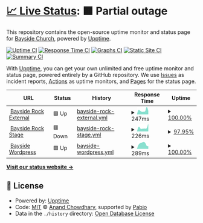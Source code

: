 # [📈 Live Status](https://bayside-church.github.io/bayside_upptime): <!--live status--> **🟧 Partial outage**

This repository contains the open-source uptime monitor and status page for [Bayside Church](https://www.baysideonline.com), powered by [Upptime](https://github.com/upptime/upptime).

[![Uptime CI](https://github.com/bayside-church/bayside_upptime/workflows/Uptime%20CI/badge.svg)](https://github.com/bayside-church/bayside_upptime/actions?query=workflow%3A%22Uptime+CI%22)
[![Response Time CI](https://github.com/bayside-church/bayside_upptime/workflows/Response%20Time%20CI/badge.svg)](https://github.com/bayside-church/bayside_upptime/actions?query=workflow%3A%22Response+Time+CI%22)
[![Graphs CI](https://github.com/bayside-church/bayside_upptime/workflows/Graphs%20CI/badge.svg)](https://github.com/bayside-church/bayside_upptime/actions?query=workflow%3A%22Graphs+CI%22)
[![Static Site CI](https://github.com/bayside-church/bayside_upptime/workflows/Static%20Site%20CI/badge.svg)](https://github.com/bayside-church/bayside_upptime/actions?query=workflow%3A%22Static+Site+CI%22)
[![Summary CI](https://github.com/bayside-church/bayside_upptime/workflows/Summary%20CI/badge.svg)](https://github.com/bayside-church/bayside_upptime/actions?query=workflow%3A%22Summary+CI%22)

With [Upptime](https://upptime.js.org), you can get your own unlimited and free uptime monitor and status page, powered entirely by a GitHub repository. We use [Issues](https://github.com/bayside-church/bayside_upptime/issues) as incident reports, [Actions](https://github.com/bayside-church/bayside_upptime/actions) as uptime monitors, and [Pages](https://bayside-church.github.io/bayside_upptime) for the status page.

<!--start: status pages-->
<!-- This summary is generated by Upptime (https://github.com/upptime/upptime) -->
<!-- Do not edit this manually, your changes will be overwritten -->
<!-- prettier-ignore -->
| URL | Status | History | Response Time | Uptime |
| --- | ------ | ------- | ------------- | ------ |
| <img alt="" src="https://icons.duckduckgo.com/ip3/my.baysideonline.com.ico" height="13"> [Bayside Rock External](https://my.baysideonline.com) | 🟩 Up | [bayside-rock-external.yml](https://github.com/bayside-church/bayside_upptime/commits/HEAD/history/bayside-rock-external.yml) | <details><summary><img alt="Response time graph" src="./graphs/bayside-rock-external/response-time-week.png" height="20"> 247ms</summary><br><a href="https://bayside-church.github.io/bayside_upptime/history/bayside-rock-external"><img alt="Response time 344" src="https://img.shields.io/endpoint?url=https%3A%2F%2Fraw.githubusercontent.com%2Fbayside-church%2Fbayside_upptime%2FHEAD%2Fapi%2Fbayside-rock-external%2Fresponse-time.json"></a><br><a href="https://bayside-church.github.io/bayside_upptime/history/bayside-rock-external"><img alt="24-hour response time 219" src="https://img.shields.io/endpoint?url=https%3A%2F%2Fraw.githubusercontent.com%2Fbayside-church%2Fbayside_upptime%2FHEAD%2Fapi%2Fbayside-rock-external%2Fresponse-time-day.json"></a><br><a href="https://bayside-church.github.io/bayside_upptime/history/bayside-rock-external"><img alt="7-day response time 247" src="https://img.shields.io/endpoint?url=https%3A%2F%2Fraw.githubusercontent.com%2Fbayside-church%2Fbayside_upptime%2FHEAD%2Fapi%2Fbayside-rock-external%2Fresponse-time-week.json"></a><br><a href="https://bayside-church.github.io/bayside_upptime/history/bayside-rock-external"><img alt="30-day response time 338" src="https://img.shields.io/endpoint?url=https%3A%2F%2Fraw.githubusercontent.com%2Fbayside-church%2Fbayside_upptime%2FHEAD%2Fapi%2Fbayside-rock-external%2Fresponse-time-month.json"></a><br><a href="https://bayside-church.github.io/bayside_upptime/history/bayside-rock-external"><img alt="1-year response time 344" src="https://img.shields.io/endpoint?url=https%3A%2F%2Fraw.githubusercontent.com%2Fbayside-church%2Fbayside_upptime%2FHEAD%2Fapi%2Fbayside-rock-external%2Fresponse-time-year.json"></a></details> | <details><summary><a href="https://bayside-church.github.io/bayside_upptime/history/bayside-rock-external">100.00%</a></summary><a href="https://bayside-church.github.io/bayside_upptime/history/bayside-rock-external"><img alt="All-time uptime 99.96%" src="https://img.shields.io/endpoint?url=https%3A%2F%2Fraw.githubusercontent.com%2Fbayside-church%2Fbayside_upptime%2FHEAD%2Fapi%2Fbayside-rock-external%2Fuptime.json"></a><br><a href="https://bayside-church.github.io/bayside_upptime/history/bayside-rock-external"><img alt="24-hour uptime 100.00%" src="https://img.shields.io/endpoint?url=https%3A%2F%2Fraw.githubusercontent.com%2Fbayside-church%2Fbayside_upptime%2FHEAD%2Fapi%2Fbayside-rock-external%2Fuptime-day.json"></a><br><a href="https://bayside-church.github.io/bayside_upptime/history/bayside-rock-external"><img alt="7-day uptime 100.00%" src="https://img.shields.io/endpoint?url=https%3A%2F%2Fraw.githubusercontent.com%2Fbayside-church%2Fbayside_upptime%2FHEAD%2Fapi%2Fbayside-rock-external%2Fuptime-week.json"></a><br><a href="https://bayside-church.github.io/bayside_upptime/history/bayside-rock-external"><img alt="30-day uptime 100.00%" src="https://img.shields.io/endpoint?url=https%3A%2F%2Fraw.githubusercontent.com%2Fbayside-church%2Fbayside_upptime%2FHEAD%2Fapi%2Fbayside-rock-external%2Fuptime-month.json"></a><br><a href="https://bayside-church.github.io/bayside_upptime/history/bayside-rock-external"><img alt="1-year uptime 99.96%" src="https://img.shields.io/endpoint?url=https%3A%2F%2Fraw.githubusercontent.com%2Fbayside-church%2Fbayside_upptime%2FHEAD%2Fapi%2Fbayside-rock-external%2Fuptime-year.json"></a></details>
| <img alt="" src="https://icons.duckduckgo.com/ip3/stage-staff.baysideonline.com.ico" height="13"> [Bayside Rock Stage](https://stage-staff.baysideonline.com) | 🟥 Down | [bayside-rock-stage.yml](https://github.com/bayside-church/bayside_upptime/commits/HEAD/history/bayside-rock-stage.yml) | <details><summary><img alt="Response time graph" src="./graphs/bayside-rock-stage/response-time-week.png" height="20"> 226ms</summary><br><a href="https://bayside-church.github.io/bayside_upptime/history/bayside-rock-stage"><img alt="Response time 347" src="https://img.shields.io/endpoint?url=https%3A%2F%2Fraw.githubusercontent.com%2Fbayside-church%2Fbayside_upptime%2FHEAD%2Fapi%2Fbayside-rock-stage%2Fresponse-time.json"></a><br><a href="https://bayside-church.github.io/bayside_upptime/history/bayside-rock-stage"><img alt="24-hour response time 0" src="https://img.shields.io/endpoint?url=https%3A%2F%2Fraw.githubusercontent.com%2Fbayside-church%2Fbayside_upptime%2FHEAD%2Fapi%2Fbayside-rock-stage%2Fresponse-time-day.json"></a><br><a href="https://bayside-church.github.io/bayside_upptime/history/bayside-rock-stage"><img alt="7-day response time 226" src="https://img.shields.io/endpoint?url=https%3A%2F%2Fraw.githubusercontent.com%2Fbayside-church%2Fbayside_upptime%2FHEAD%2Fapi%2Fbayside-rock-stage%2Fresponse-time-week.json"></a><br><a href="https://bayside-church.github.io/bayside_upptime/history/bayside-rock-stage"><img alt="30-day response time 304" src="https://img.shields.io/endpoint?url=https%3A%2F%2Fraw.githubusercontent.com%2Fbayside-church%2Fbayside_upptime%2FHEAD%2Fapi%2Fbayside-rock-stage%2Fresponse-time-month.json"></a><br><a href="https://bayside-church.github.io/bayside_upptime/history/bayside-rock-stage"><img alt="1-year response time 347" src="https://img.shields.io/endpoint?url=https%3A%2F%2Fraw.githubusercontent.com%2Fbayside-church%2Fbayside_upptime%2FHEAD%2Fapi%2Fbayside-rock-stage%2Fresponse-time-year.json"></a></details> | <details><summary><a href="https://bayside-church.github.io/bayside_upptime/history/bayside-rock-stage">97.95%</a></summary><a href="https://bayside-church.github.io/bayside_upptime/history/bayside-rock-stage"><img alt="All-time uptime 99.81%" src="https://img.shields.io/endpoint?url=https%3A%2F%2Fraw.githubusercontent.com%2Fbayside-church%2Fbayside_upptime%2FHEAD%2Fapi%2Fbayside-rock-stage%2Fuptime.json"></a><br><a href="https://bayside-church.github.io/bayside_upptime/history/bayside-rock-stage"><img alt="24-hour uptime 85.63%" src="https://img.shields.io/endpoint?url=https%3A%2F%2Fraw.githubusercontent.com%2Fbayside-church%2Fbayside_upptime%2FHEAD%2Fapi%2Fbayside-rock-stage%2Fuptime-day.json"></a><br><a href="https://bayside-church.github.io/bayside_upptime/history/bayside-rock-stage"><img alt="7-day uptime 97.95%" src="https://img.shields.io/endpoint?url=https%3A%2F%2Fraw.githubusercontent.com%2Fbayside-church%2Fbayside_upptime%2FHEAD%2Fapi%2Fbayside-rock-stage%2Fuptime-week.json"></a><br><a href="https://bayside-church.github.io/bayside_upptime/history/bayside-rock-stage"><img alt="30-day uptime 99.53%" src="https://img.shields.io/endpoint?url=https%3A%2F%2Fraw.githubusercontent.com%2Fbayside-church%2Fbayside_upptime%2FHEAD%2Fapi%2Fbayside-rock-stage%2Fuptime-month.json"></a><br><a href="https://bayside-church.github.io/bayside_upptime/history/bayside-rock-stage"><img alt="1-year uptime 99.81%" src="https://img.shields.io/endpoint?url=https%3A%2F%2Fraw.githubusercontent.com%2Fbayside-church%2Fbayside_upptime%2FHEAD%2Fapi%2Fbayside-rock-stage%2Fuptime-year.json"></a></details>
| <img alt="" src="https://icons.duckduckgo.com/ip3/www.baysideonline.com.ico" height="13"> [Bayside Wordpress](https://www.baysideonline.com) | 🟩 Up | [bayside-wordpress.yml](https://github.com/bayside-church/bayside_upptime/commits/HEAD/history/bayside-wordpress.yml) | <details><summary><img alt="Response time graph" src="./graphs/bayside-wordpress/response-time-week.png" height="20"> 289ms</summary><br><a href="https://bayside-church.github.io/bayside_upptime/history/bayside-wordpress"><img alt="Response time 259" src="https://img.shields.io/endpoint?url=https%3A%2F%2Fraw.githubusercontent.com%2Fbayside-church%2Fbayside_upptime%2FHEAD%2Fapi%2Fbayside-wordpress%2Fresponse-time.json"></a><br><a href="https://bayside-church.github.io/bayside_upptime/history/bayside-wordpress"><img alt="24-hour response time 152" src="https://img.shields.io/endpoint?url=https%3A%2F%2Fraw.githubusercontent.com%2Fbayside-church%2Fbayside_upptime%2FHEAD%2Fapi%2Fbayside-wordpress%2Fresponse-time-day.json"></a><br><a href="https://bayside-church.github.io/bayside_upptime/history/bayside-wordpress"><img alt="7-day response time 289" src="https://img.shields.io/endpoint?url=https%3A%2F%2Fraw.githubusercontent.com%2Fbayside-church%2Fbayside_upptime%2FHEAD%2Fapi%2Fbayside-wordpress%2Fresponse-time-week.json"></a><br><a href="https://bayside-church.github.io/bayside_upptime/history/bayside-wordpress"><img alt="30-day response time 268" src="https://img.shields.io/endpoint?url=https%3A%2F%2Fraw.githubusercontent.com%2Fbayside-church%2Fbayside_upptime%2FHEAD%2Fapi%2Fbayside-wordpress%2Fresponse-time-month.json"></a><br><a href="https://bayside-church.github.io/bayside_upptime/history/bayside-wordpress"><img alt="1-year response time 259" src="https://img.shields.io/endpoint?url=https%3A%2F%2Fraw.githubusercontent.com%2Fbayside-church%2Fbayside_upptime%2FHEAD%2Fapi%2Fbayside-wordpress%2Fresponse-time-year.json"></a></details> | <details><summary><a href="https://bayside-church.github.io/bayside_upptime/history/bayside-wordpress">100.00%</a></summary><a href="https://bayside-church.github.io/bayside_upptime/history/bayside-wordpress"><img alt="All-time uptime 99.91%" src="https://img.shields.io/endpoint?url=https%3A%2F%2Fraw.githubusercontent.com%2Fbayside-church%2Fbayside_upptime%2FHEAD%2Fapi%2Fbayside-wordpress%2Fuptime.json"></a><br><a href="https://bayside-church.github.io/bayside_upptime/history/bayside-wordpress"><img alt="24-hour uptime 100.00%" src="https://img.shields.io/endpoint?url=https%3A%2F%2Fraw.githubusercontent.com%2Fbayside-church%2Fbayside_upptime%2FHEAD%2Fapi%2Fbayside-wordpress%2Fuptime-day.json"></a><br><a href="https://bayside-church.github.io/bayside_upptime/history/bayside-wordpress"><img alt="7-day uptime 100.00%" src="https://img.shields.io/endpoint?url=https%3A%2F%2Fraw.githubusercontent.com%2Fbayside-church%2Fbayside_upptime%2FHEAD%2Fapi%2Fbayside-wordpress%2Fuptime-week.json"></a><br><a href="https://bayside-church.github.io/bayside_upptime/history/bayside-wordpress"><img alt="30-day uptime 100.00%" src="https://img.shields.io/endpoint?url=https%3A%2F%2Fraw.githubusercontent.com%2Fbayside-church%2Fbayside_upptime%2FHEAD%2Fapi%2Fbayside-wordpress%2Fuptime-month.json"></a><br><a href="https://bayside-church.github.io/bayside_upptime/history/bayside-wordpress"><img alt="1-year uptime 99.91%" src="https://img.shields.io/endpoint?url=https%3A%2F%2Fraw.githubusercontent.com%2Fbayside-church%2Fbayside_upptime%2FHEAD%2Fapi%2Fbayside-wordpress%2Fuptime-year.json"></a></details>

<!--end: status pages-->

[**Visit our status website →**](https://bayside-church.github.io/bayside_upptime)

## 📄 License

- Powered by: [Upptime](https://github.com/upptime/upptime)
- Code: [MIT](./LICENSE) © [Anand Chowdhary](https://anandchowdhary.com), supported by [Pabio](https://pabio.com)
- Data in the `./history` directory: [Open Database License](https://opendatacommons.org/licenses/odbl/1-0/)
